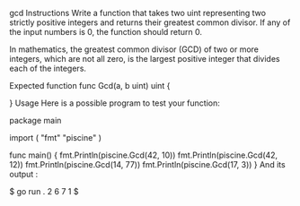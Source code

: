 gcd
Instructions
Write a function that takes two uint representing two strictly positive integers and returns their greatest common divisor. If any of the input numbers is 0, the function should return 0.

In mathematics, the greatest common divisor (GCD) of two or more integers, which are not all zero, is the largest positive integer that divides each of the integers.

Expected function
func Gcd(a, b uint) uint {

}
Usage
Here is a possible program to test your function:

package main

import (
	"fmt"
	"piscine"
)

func main() {
	fmt.Println(piscine.Gcd(42, 10))
	fmt.Println(piscine.Gcd(42, 12))
	fmt.Println(piscine.Gcd(14, 77))
	fmt.Println(piscine.Gcd(17, 3))
}
And its output :

$ go run .
2
6
7
1
$